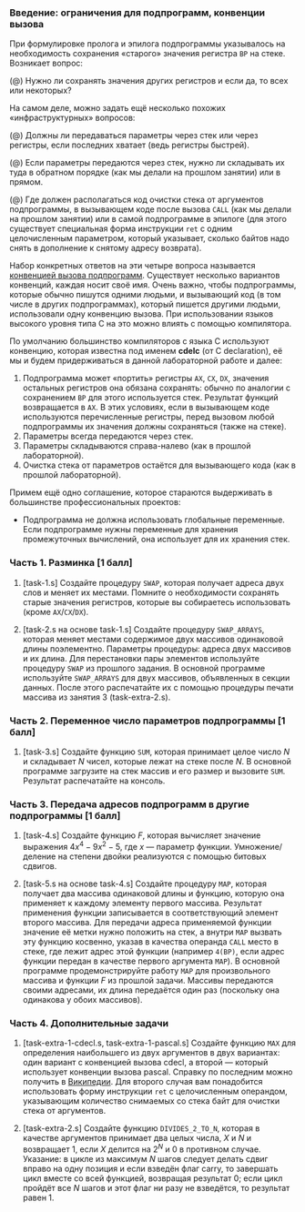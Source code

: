 [//]: <> ( assignment id: 9881 )

### Введение: ограничения для подпрограмм, конвенции вызова

При формулировке пролога и эпилога подпрограммы указывалось на необходимость сохранения «старого» значения регистра `BP` на стеке. Возникает вопрос:

(@)  Нужно ли сохранять значения других регистров и если да, то всех или некоторых?

На самом деле, можно задать ещё несколько похожих «инфраструктурных» вопросов:

(@) Должны ли передаваться параметры через стек или через регистры, если последних хватает (ведь регистры быстрей).

(@)  Если параметры передаются через стек, нужно ли складывать их туда в обратном порядке (как мы делали на прошлом занятии) или в прямом.

(@)  Где должен располагаться код очистки стека от аргументов подпрограммы, в вызывающем коде после вызова `CALL` (как мы делали на прошлом занятии) или в самой подпрограмме в эпилоге (для этого существует специальная форма инструкции `ret` с одним целочисленным параметром, который указывает, сколько байтов надо снять в дополнение к снятому адресу возврата).

Набор конкретных ответов на эти четыре вопроса называется [конвенцией вызова подпрограмм](http://ru.wikipedia.org/wiki/%D0%A1%D0%BE%D0%B3%D0%BB%D0%B0%D1%88%D0%B5%D0%BD%D0%B8%D0%B5_%D0%BE_%D0%B2%D1%8B%D0%B7%D0%BE%D0%B2%D0%B5). Существует несколько вариантов конвенций, каждая носит своё имя. Очень важно, чтобы подпрограммы, которые обычно пишутся одними людьми, и вызывающий код (в том числе в других подпрограммах), который пишется другими людьми, использовали одну конвенцию вызова. При использовании языков высокого уровня типа C на это можно влиять с помощью компилятора.

По умолчанию большинство компиляторов с языка C используют конвенцию, которая известна под именем **cdelc** (от C declaration), её мы и будем придерживаться в данной лабораторной работе и далее:

1.  Подпрограмма может «портить» регистры `AX`, `CX`, `DX`, значения остальных регистров она обязана сохранять: обычно по аналогии с сохранением `BP` для этого используется стек. Результат функций возвращается в `AX`. В этих условиях, если в вызывающем коде используются перечисленные регистры, перед вызовом любой подпрограммы их значения должны сохраняться (также на стеке).
2.  Параметры всегда передаются через стек.
3.  Параметры складываются справа-налево (как в прошлой лабораторной).
4.  Очистка стека от параметров остаётся для вызывающего кода (как в прошлой лабораторной).

Примем ещё одно соглашение, которое стараются выдерживать в большинстве профессиональных проектов:

* Подпрограмма не должна использовать глобальные переменные. Если подпрограмме нужны переменные для хранения промежуточных вычислений, она использует для их хранения стек.

### Часть 1. Разминка [1 балл]

1.  [task-1.s] Создайте процедуру `SWAP`, которая получает адреса двух слов и меняет их местами. Помните о необходимости сохранять старые значения регистров, которые вы собираетесь использовать (кроме `AX`/`CX`/`DX`).

2.  [task-2.s на основе task-1.s] Создайте процедуру `SWAP_ARRAYS`, которая меняет местами содержимое двух массивов одинаковой длины поэлементно. Параметры процедуры: адреса двух массивов и их длина. Для перестановки пары элементов используйте процедуру `SWAP` из прошлого задания. В основной программе используйте `SWAP_ARRAYS` для двух массивов, объявленных в секции данных. После этого распечатайте их с помощью процедуры печати массива из занятия 3 (task-extra-2.s).

### Часть 2. Переменное число параметров подпрограммы [1 балл]

1.  [task-3.s] Создайте функцию `SUM`, которая принимает целое число _N_ и складывает _N_ чисел, которые лежат на стеке после _N_. В основной программе загрузите на стек массив и его размер и вызовите `SUM`. Результат распечатайте на консоль.

### Часть 3. Передача адресов подпрограмм в другие подпрограммы [1 балл]

1.  [task-4.s] Создайте функцию _F_, которая вычисляет значение выражения $4x^4 - 9x^2-5$, где _x_ — параметр функции. Умножение/деление на степени двойки реализуются с помощью битовых сдвигов.

2.  [task-5.s на основе task-4.s] Создайте процедуру `MAP`, которая получает два массива одинаковой длины и функцию, которую она применяет к каждому элементу первого массива. Результат применения функции записывается в соответствующий элемент второго массива. Для передачи адреса применяемой функции значение её метки нужно положить на стек, а внутри `MAP` вызвать эту функцию косвенно, указав в качества операнда `CALL` место в стеке, где лежит адрес этой функции (например `4(BP)`, если адрес функции передан в качестве первого аргумента `MAP`). В основной программе продемонстрируйте работу `MAP` для произвольного массива и функции _F_ из прошлой задачи. Массивы передаются своими адресами, их длина передаётся один раз (поскольку она одинакова у обоих массивов).

### Часть 4. Дополнительные задачи

1.  [task-extra-1-cdecl.s, task-extra-1-pascal.s] Создайте функцию `MAX` для определения наибольшего из двух аргументов в двух вариантах: один вариант с конвенцией вызова cdecl, а второй — который использует конвенции вызова pascal. Справку по последним можно получить в [Википедии](http://ru.wikipedia.org/wiki/%D0%A1%D0%BE%D0%B3%D0%BB%D0%B0%D1%88%D0%B5%D0%BD%D0%B8%D0%B5_%D0%BE_%D0%B2%D1%8B%D0%B7%D0%BE%D0%B2%D0%B5#pascal). Для второго случая вам понадобится использовать форму инструкции `ret` с целочисленным операндом, указывающим количество снимаемых со стека байт для очистки стека от аргументов.

2.  [task-extra-2.s] Создайте функцию `DIVIDES_2_TO_N`, которая в качестве аргументов принимает два целых числа, _X_ и _N_ и возвращает 1, если _X_ делится на 2<sup>_N_</sup> и 0 в противном случае. Указание: в цикле из максимум _N_ шагов следует делать сдвиг вправо на одну позиция и если взведён флаг carry, то завершать цикл вместе со всей функцией, возвращая результат 0; если цикл пройдёт все _N_ шагов и этот флаг ни разу не взведётся, то результат равен 1.
